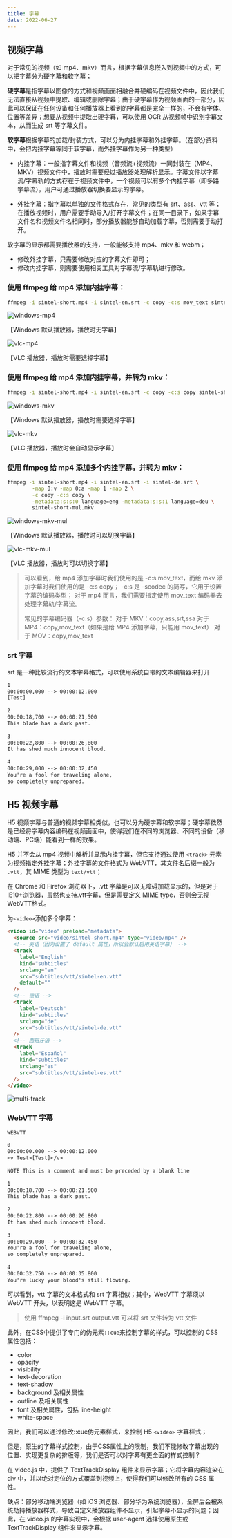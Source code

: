 ```yaml
---
title: 字幕
date: 2022-06-27
---
```


## 视频字幕

对于常见的视频（如 mp4、mkv）而言，根据字幕信息嵌入到视频中的方式，可以把字幕分为硬字幕和软字幕；

**硬字幕**是指字幕以图像的方式和视频画面相融合并硬编码在视频文件中，因此我们无法直接从视频中提取、编辑或删除字幕；由于硬字幕作为视频画面的一部分，因此可以保证在任何设备和任何播放器上看到的字幕都是完全一样的，不会有字体、位置等差异；想要从视频中提取出硬字幕，可以使用 OCR 从视频帧中识别字幕文本，从而生成 srt 等字幕文件。

**软字幕**根据字幕的加载/封装方式，可以分为内挂字幕和外挂字幕。（在部分资料中，会把内挂字幕等同于软字幕，而外挂字幕作为另一种类型）

- 内挂字幕：一般指字幕文件和视频（音频流+视频流）一同封装在（MP4、MKV）视频文件中，播放时需要经过播放器处理解析显示。字幕文件以字幕流/字幕轨的方式存在于视频文件中，一个视频可以有多个内挂字幕（即多路字幕流），用户可通过播放器切换要显示的字幕。

- 外挂字幕：指字幕以单独的文件格式存在，常见的类型有 srt、ass、vtt 等；在播放视频时，用户需要手动导入/打开字幕文件；在同一目录下，如果字幕文件名和视频文件名相同时，部分播放器能够自动加载字幕，否则需要手动打开。

软字幕的显示都需要播放器的支持，一般能够支持 mp4、mkv 和 webm；
  - 修改外挂字幕，只需要修改对应的字幕文件即可；
  - 修改内挂字幕，则需要使用相关工具对字幕流/字幕轨进行修改。

### 使用 ffmpeg 给 mp4 添加内挂字幕：

```bash
ffmpeg -i sintel-short.mp4 -i sintel-en.srt -c copy -c:s mov_text sintel-short-en.mp4
```

![windows-mp4](/images/windows-mp4.png)

【Windows 默认播放器，播放时无字幕】

![vlc-mp4](/images/vlc-mp4.png)

【VLC 播放器，播放时需要选择字幕】


### 使用 ffmpeg 给 mp4 添加内挂字幕，并转为 mkv：

```bash
ffmpeg -i sintel-short.mp4 -i sintel-en.srt -c copy -c:s copy sintel-short-en.mkv
```

![windows-mkv](/images/windows-mkv.png)

【Windows 默认播放器，播放时需要选择字幕】

![vlc-mkv](/images/vlc-mkv.png)

【VLC 播放器，播放时会自动显示字幕】


### 使用 ffmpeg 给 mp4 添加多个内挂字幕，并转为 mkv：

```bash
ffmpeg -i sintel-short.mp4 -i sintel-en.srt -i sintel-de.srt \
        -map 0:v -map 0:a -map 1 -map 2 \
        -c copy -c:s copy \
        -metadata:s:s:0 language=eng -metadata:s:s:1 language=deu \
        sintel-short-mul.mkv
```

![windows-mkv-mul](/images/windows-mkv-mul.png)

【Windows 默认播放器，播放时可以切换字幕】

![vlc-mkv-mul](/images/vlc-mkv-mul.png)

【VLC 播放器，播放时可以切换字幕】


> 可以看到，给 mp4 添加字幕时我们使用的是 -c:s mov_text，而给 mkv 添加字幕时我们使用的是 -c:s copy；
> -c:s 是 -scodec 的简写，它用于设置字幕的编码类型；
> 对于 mp4 而言，我们需要指定使用 mov_text 编码器去处理字幕轨/字幕流。
>
> 常见的字幕编码器（-c:s）参数：
> 对于 MKV：copy,ass,srt,ssa
> 对于 MP4：copy,mov_text（如果是给 MP4 添加字幕，只能用 mov_text）
> 对于 MOV：copy,mov_text


### srt 字幕

srt 是一种比较流行的文本字幕格式，可以使用系统自带的文本编辑器来打开

```txt
1
00:00:00,000 --> 00:00:12,000
[Test]
​
2
00:00:18,700 --> 00:00:21,500
This blade has a dark past.
​
3
00:00:22,800 --> 00:00:26,800
It has shed much innocent blood.
​
4
00:00:29,000 --> 00:00:32,450
You're a fool for traveling alone,
so completely unprepared.
```

## H5 视频字幕

H5 视频字幕与普通的视频字幕相类似，也可以分为硬字幕和软字幕；硬字幕依然是已经将字幕内容编码在视频画面中，使得我们在不同的浏览器、不同的设备（移动端、PC端）能看到一样的效果。

H5 并不会从 mp4 视频中解析并显示内挂字幕，但它支持通过使用 `<track>` 元素为视频指定外挂字幕；外挂字幕的文件格式为 WebVTT，其文件名后缀一般为 `.vtt`，其 MIME 类型为 `text/vtt`；

在 Chrome 和 Firefox 浏览器下，.vtt 字幕是可以无障碍加载显示的，但是对于IE10+浏览器，虽然也支持.vtt字幕，但是需要定义 MIME type，否则会无视WebVTT格式。

为`<video>`添加多个字幕：

```html
<video id="video" preload="metadata">
  <source src="video/sintel-short.mp4" type="video/mp4" />
  <!-- 英语（因为设置了 default 属性，所以会默认启用英语字幕） -->
  <track
    label="English"
    kind="subtitles"
    srclang="en"
    src="subtitles/vtt/sintel-en.vtt"
    default=""
  />
  <!-- 德语 -->
  <track
    label="Deutsch"
    kind="subtitles"
    srclang="de"
    src="subtitles/vtt/sintel-de.vtt"
  />
  <!-- 西班牙语 -->
  <track
    label="Español"
    kind="subtitles"
    srclang="es"
    src="subtitles/vtt/sintel-es.vtt"
  />
</video>
```

![multi-track](/images/multi-track.png)

### WebVTT 字幕

```txt
WEBVTT

0
00:00:00.000 --> 00:00:12.000
<v Test>[Test]</v>
​
NOTE This is a comment and must be preceded by a blank line
​
1
00:00:18.700 --> 00:00:21.500
This blade has a dark past.
​
2
00:00:22.800 --> 00:00:26.800
It has shed much innocent blood.
​
3
00:00:29.000 --> 00:00:32.450
You're a fool for traveling alone,
so completely unprepared.
​
4
00:00:32.750 --> 00:00:35.800
You're lucky your blood's still flowing.
```

可以看到，vtt 字幕的文本格式和 srt 字幕相似；其中，WebVTT 字幕须以 WebVTT 开头，以表明这是 WebVTT 字幕。

> 使用 ffmpeg -i input.srt output.vtt 可以将 srt 文件转为 vtt 文件

此外，在CSS中提供了专门的伪元素`::cue`来控制字幕的样式，可以控制的 CSS 属性包括：

+ color
+ opacity
+ visibility
+ text-decoration
+ text-shadow
+ background 及相关属性
+ outline 及相关属性
+ font 及相关属性，包括 line-height
+ white-space

因此，我们可以通过修改::cue伪元素样式，来控制 H5 `<video>` 字幕样式；

但是，原生的字幕样式控制，由于CSS属性上的限制，我们不能修改字幕出现的位置、实现更复杂的排版等，我们是否可以对字幕有更全面的样式控制？

在 video.js 中，提供了 TextTrackDisplay 组件来显示字幕；它将字幕内容渲染在 div 中，并以绝对定位的方式覆盖到视频上，使得我们可以修改所有的 CSS 属性。

缺点：部分移动端浏览器（如 iOS 浏览器、部分华为系统浏览器），全屏后会被系统劫持播放器样式，导致自定义播放器组件不显示，引起字幕不显示的问题；因此，在 video.js 的字幕实现中，会根据 user-agent 选择使用原生或 TextTrackDisplay 组件来显示字幕。
